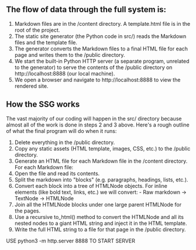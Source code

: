 ## The flow of data through the full system is:

1. Markdown files are in the /content directory. A template.html file is in the root of the project.
1. The static site generator (the Python code in src/) reads the Markdown files and the template file.
1. The generator converts the Markdown files to a final HTML file for each page and writes them to the /public directory.
1. We start the built-in Python HTTP server (a separate program, unrelated to the generator) to serve the contents of the /public directory on http://localhost:8888 (our local machine).
1. We open a browser and navigate to http://localhost:8888 to view the rendered site.

## How the SSG works
The vast majority of our coding will happen in the src/ directory because almost all of the work is done in steps 2 and 3 above. Here's a rough outline of what the final program will do when it runs:

1. Delete everything in the /public directory.
1. Copy any static assets (HTML template, images, CSS, etc.) to the /public directory.
1. Generate an HTML file for each Markdown file in the /content directory. For each Markdown file:
  1. Open the file and read its contents.
  1. Split the markdown into "blocks" (e.g. paragraphs, headings, lists, etc.).
  1. Convert each block into a tree of HTMLNode objects. For inline elements (like bold text, links, etc.) we will convert:
    - Raw markdown -> TextNode -> HTMLNode
  2. Join all the HTMLNode blocks under one large parent HTMLNode for the pages.
  3. Use a recursive to_html() method to convert the HTMLNode and all its nested nodes to a giant HTML string and inject it in the HTML template.
2. Write the full HTML string to a file for that page in the /public directory.

USE python3 -m http.server 8888 TO START SERVER
